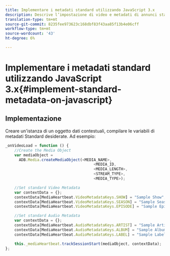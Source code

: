 ```yaml
---
title: Implementare i metadati standard utilizzando JavaScript 3.x
description: Descrive l’impostazione di video e metadati di annunci standard da inviare con le chiamate di tracciamento nelle app browser (JS).
translation-type: tm+mt
source-git-commit: 8235fee973623c168dbf83f43aa85f13b4e06cff
workflow-type: tm+mt
source-wordcount: '43'
ht-degree: 6%

---
```



# Implementare i metadati standard utilizzando JavaScript 3.x{#implement-standard-metadata-on-javascript}

## Implementazione

Creare un&#39;istanza di un oggetto dati contestuali, compilare le variabili di metadati Standard desiderate. Ad esempio:

```js
_onVideoLoad = function () {
    //Create the Media Object
    var mediaObject =
      ADB.Media.createMediaObject(<MEDIA_NAME>,
                                       <MEDIA_ID,
                                       <MEDIA_LENGTH>,
                                       <STREAM_TYPE>,
                                       <MEDIA_TYPE>);

    //Set standard Video Metadata
    var contextData = {};
    contextData[MediaHeartbeat.VideoMetadataKeys.SHOW] = "Sample Show";
    contextData[MediaHeartbeat.VideoMetadataKeys.SEASON] = "Sample Season";
    contextData[MediaHeartbeat.VideoMetadataKeys.EPISODE] = "Sample Episode";

    //Set standard Audio Metadata
    var contextData = {};
    contextData[MediaHeartbeat.AudioMetadataKeys.ARTIST] = "Sample Artist";
    contextData[MediaHeartbeat.AudioMetadataKeys.ALBUM] = "Sample Album";
    contextData[MediaHeartbeat.AudioMetadataKeys.LABEL] = "Sample Label";

    this._mediaHeartbeat.trackSessionStart(mediaObject, contextData);
};
```
